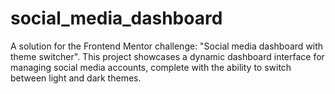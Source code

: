 # social_media_dashboard
A solution for the Frontend Mentor challenge: "Social media dashboard with theme switcher". This project showcases a dynamic dashboard interface for managing social media accounts, complete with the ability to switch between light and dark themes.

